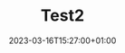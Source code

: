 ---
title: "Test2"
date: 2023-03-16T15:27:00+01:00
draft: false
weight: 
album_thumbnail: "images/image_5.jpg"
---